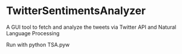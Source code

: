# TwitterSentimentsAnalyzer
A GUI tool to fetch and analyze the tweets via Twitter API and Natural Language Processing

Run with python TSA.pyw
